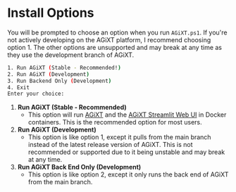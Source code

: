 # Install Options

You will be prompted to choose an option when you run `AGiXT.ps1`. If you're not actively developing on the AGiXT platform, I recommend choosing option 1. The other options are unsupported and may break at any time as they use the development branch of AGiXT.

```bash
1. Run AGiXT (Stable - Recommended!)
2. Run AGiXT (Development)
3. Run Backend Only (Development)
4. Exit
Enter your choice: 
```

1. **Run AGiXT (Stable - Recommended)**
    - This option will run [AGiXT](https://github.com/Josh-XT/AGiXT) and the [AGiXT Streamlit Web UI](https://github.com/AGiXT/streamlit) in Docker containers.  This is the recommended option for most users.
2. **Run AGiXT (Development)**
    - This option is like option 1, except it pulls from the main branch instead of the latest release version of AGiXT. This is not recommended or supported due to it being unstable and may break at any time.
3. **Run AGiXT Back End Only (Development)**
    - This option is like option 2, except it only runs the back end of AGiXT from the main branch.
